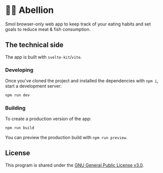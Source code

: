 # 🧑‍🌾 Abellion

Smol browser-only web app to keep track of your eating habits and set goals to reduce meat & fish consumption.


## The technical side

The app is built with `svelte-kit`/`vite`.

### Developing

Once you've cloned the project and installed the dependencies with `npm i`, start a development server:

```bash
npm run dev
```

### Building

To create a production version of the app:

```bash
npm run build
```

You can preview the production build with `npm run preview`.

## License

This program is shared under the [GNU General Public License v3.0](https://choosealicense.com/licenses/gpl-3.0/).
